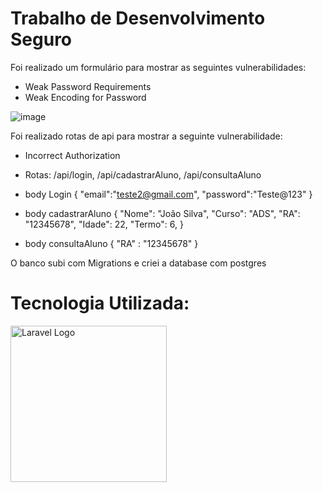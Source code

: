 # Trabalho de Desenvolvimento Seguro

Foi realizado um formulário para mostrar as seguintes vulnerabilidades:
* Weak Password Requirements
* Weak Encoding for Password

![image](https://github.com/user-attachments/assets/a3e579f1-9d7a-46c4-8705-9a736049018b)




Foi realizado rotas de api para mostrar a seguinte vulnerabilidade:
* Incorrect Authorization
* Rotas: /api/login, /api/cadastrarAluno, /api/consultaAluno

* body Login
 {
     "email":"teste2@gmail.com",
     "password":"Teste@123"
 }

 * body cadastrarAluno
   {
      "Nome": "João Silva",
      "Curso": "ADS",
      "RA": "12345678",
      "Idade": 22,
      "Termo": 6,
    }

* body consultaAluno
  {
    "RA" : "12345678"
  }

O banco subi com Migrations e criei a database com postgres

# Tecnologia Utilizada:
<p align="left"><a href="https://laravel.com" target="_blank"><img src="https://raw.githubusercontent.com/laravel/art/master/logo-lockup/5%20SVG/2%20CMYK/1%20Full%20Color/laravel-logolockup-cmyk-red.svg" width="250" alt="Laravel Logo"></a></p>


